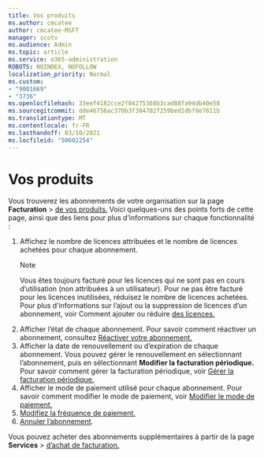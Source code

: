 ```yaml
---
title: Vos produits
ms.author: cmcatee
author: cmcatee-MSFT
manager: scotv
ms.audience: Admin
ms.topic: article
ms.service: o365-administration
ROBOTS: NOINDEX, NOFOLLOW
localization_priority: Normal
ms.custom:
- "9001669"
- "3736"
ms.openlocfilehash: 33eef4182cce2f84275368b3cad88fa94db40e58
ms.sourcegitcommit: dde46756ac370b3f384702f259bed1dbf8e7611b
ms.translationtype: MT
ms.contentlocale: fr-FR
ms.lasthandoff: 03/10/2021
ms.locfileid: "50602254"
---
```

# <a name="your-products"></a>Vos produits

Vous trouverez les abonnements de votre organisation sur la page **Facturation**  >  [de vos produits.](https://go.microsoft.com/fwlink/p/?linkid=842054) Voici quelques-uns des points forts de cette page, ainsi que des liens pour plus d’informations sur chaque fonctionnalité :

1. Affichez le nombre de licences attribuées et le nombre de licences achetées pour chaque abonnement.
    > [!NOTE]
    > Vous êtes toujours facturé pour les licences qui ne sont pas en cours d’utilisation (non attribuées à un utilisateur). Pour ne pas être facturé pour les licences inutilisées, réduisez le nombre de licences achetées. Pour plus d’informations sur l’ajout ou la suppression de licences d’un abonnement, voir Comment ajouter ou réduire [des licences.](https://docs.microsoft.com/alchemyinsights/how-to-add-or-reduce-licenses)
2. Afficher l’état de chaque abonnement. Pour savoir comment réactiver un abonnement, consultez [Réactiver votre abonnement.](reactivate-your-subscription.md)
3. Afficher la date de renouvellement ou d’expiration de chaque abonnement. Vous pouvez gérer le renouvellement en sélectionnant l’abonnement, puis en sélectionnant **Modifier la facturation périodique.** Pour savoir comment gérer la facturation périodique, voir [Gérer la facturation périodique.](manage-auto-renewal.md)
4. Afficher le mode de paiement utilisé pour chaque abonnement. Pour savoir comment modifier le mode de paiement, voir [Modifier le mode de paiement.](change-payment-method.md)
5. [Modifiez la fréquence de paiement.](change-how-often-you-pay.md)
6. [Annuler l’abonnement](https://go.microsoft.com/fwlink/?linkid=2119113).

Vous pouvez acheter des abonnements supplémentaires à partir de la page **Services**  >  [d’achat de facturation.](https://go.microsoft.com/fwlink/p/?linkid=868433)